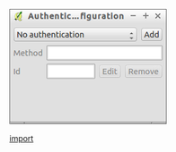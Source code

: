 ![](../images/QgsAuthConfigSelect-standalone.png)

[import](../gui/qgis-sample-QgsAuthConfigSelect.py)
